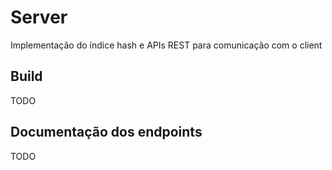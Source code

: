 # Server
Implementação do índice hash e APIs REST para comunicação com o client

## Build
TODO
## Documentação dos endpoints
TODO
